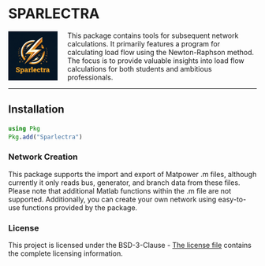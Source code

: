 # SPARLECTRA
<a href="https://github.com/Welthulk/Sparlectra.jl/tree/main/"><img align="left" width="100" src="docs/src/assets/logo.png" style="margin-right: 20px" /></a>

This package contains tools for subsequent network calculations. It primarily features a program for calculating load flow using the Newton-Raphson method. The focus is to provide valuable insights into load flow calculations for both students and ambitious professionals.


---

## Installation
```julia
using Pkg
Pkg.add("Sparlectra")
```


### Network Creation
This package supports the import and export of Matpower .m files, although currently it only reads bus, generator, and branch data from these files. Please note that additional Matlab functions within the .m file are not supported. Additionally, you can create your own network using easy-to-use functions provided by the package.



### License
This project is licensed under the BSD-3-Clause - [The license file](LICENSE) contains the complete licensing information.









